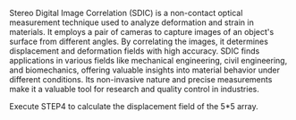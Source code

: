 Stereo Digital Image Correlation (SDIC) is a non-contact optical measurement technique used to analyze deformation and strain in materials. It employs a pair of cameras to capture images of an object's surface from different angles. By correlating the images, it determines displacement and deformation fields with high accuracy. SDIC finds applications in various fields like mechanical engineering, civil engineering, and biomechanics, offering valuable insights into material behavior under different conditions. Its non-invasive nature and precise measurements make it a valuable tool for research and quality control in industries.

<Example>
Execute STEP4 to calculate the displacement field of the 5*5 array.

